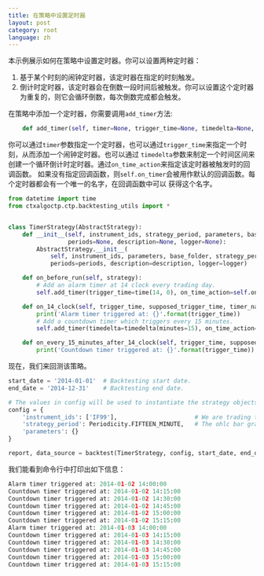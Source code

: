 ```yaml
---
title: 在策略中设置定时器
layout: post
category: root
language: zh
---
```



本示例展示如何在策略中设置定时器。你可以设置两种定时器：

1. 基于某个时刻的闹钟定时器，该定时器在指定的时刻触发。
2. 倒计时定时器，该定时器会在倒数一段时间后被触发。你可以设置这个定时器为重复的，则它会循环倒数，每次倒数完成都会触发。

在策略中添加一个定时器，你需要调用`add_timer`方法:

```python
    def add_timer(self, timer=None, trigger_time=None, timedelta=None, on_time_action=None, start=True):
```

你可以通过`timer`参数指定一个定时器，也可以通过`trigger_time`来指定一个时刻，从而添加一个闹钟定时器。也可以通过
`timedelta`参数来制定一个时间区间来创建一个循环倒计时定时器。通过`on_time_action`来指定该定时器被触发时的回调函数。
如果没有指定回调函数，则`self.on_timer`会被用作默认的回调函数。每个定时器都会有一个唯一的名字，在回调函数中可以
获得这个名字。


```python
from datetime import time
from ctxalgoctp.ctp.backtesting_utils import *


class TimerStrategy(AbstractStrategy):
    def __init__(self, instrument_ids, strategy_period, parameters, base_folder,
                 periods=None, description=None, logger=None):
        AbstractStrategy.__init__(
            self, instrument_ids, parameters, base_folder, strategy_period=strategy_period,
            periods=periods, description=description, logger=logger)

    def on_before_run(self, strategy):
        # Add an alarm timer at 14 clock every trading day.
        self.add_timer(trigger_time=time(14, 0), on_time_action=self.on_14_clock)

    def on_14_clock(self, trigger_time, supposed_trigger_time, timer_name):
        print('Alarm timer triggered at: {}'.format(trigger_time))
        # Add a countdown timer which triggers every 15 minutes.
        self.add_timer(timedelta=timedelta(minutes=15), on_time_action=self.on_every_15_minutes_after_14_clock)

    def on_every_15_minutes_after_14_clock(self, trigger_time, supposed_trigger_time, timer_name):
        print('Countdown timer triggered at: {}'.format(trigger_time))

```

现在，我们来回测该策略。


```python
start_date = '2014-01-01'  # Backtesting start date.
end_date = '2014-12-31'    # Backtesting end date.

# The values in config will be used to instantiate the strategy objects by the backtest method.
config = {
    'instrument_ids': ['IF99'],                      # We are trading this future instrument.
    'strategy_period': Periodicity.FIFTEEN_MINUTE,   # The ohlc bar granularity on which trading happens.
    'parameters': {}
}

report, data_source = backtest(TimerStrategy, config, start_date, end_date)
```

我们能看到命令行中打印出如下信息：

```python
Alarm timer triggered at: 2014-01-02 14:00:00
Countdown timer triggered at: 2014-01-02 14:15:00
Countdown timer triggered at: 2014-01-02 14:30:00
Countdown timer triggered at: 2014-01-02 14:45:00
Countdown timer triggered at: 2014-01-02 15:00:00
Countdown timer triggered at: 2014-01-02 15:15:00
Alarm timer triggered at: 2014-01-03 14:00:00
Countdown timer triggered at: 2014-01-03 14:15:00
Countdown timer triggered at: 2014-01-03 14:30:00
Countdown timer triggered at: 2014-01-03 14:45:00
Countdown timer triggered at: 2014-01-03 15:00:00
Countdown timer triggered at: 2014-01-03 15:15:00
```
